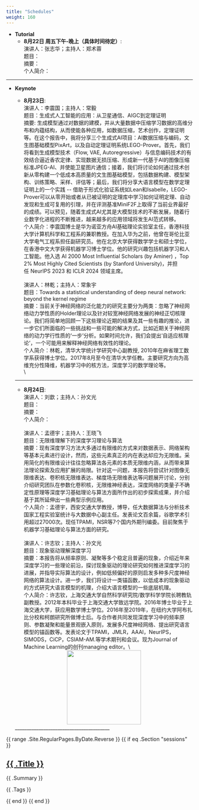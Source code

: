 ```yaml
---
title: "Schedules"
weight: 160
---
```


- **Tutorial** 
    - **8月22日 周五下午-晚上（具体时间待定）**:\
     演讲人：张志华；主持人：郑术蓉\
     题目：\
     摘要：\
     个人简介：
________________________________________

- **Keynote** 
    - **8月23日**:\
     演讲人：李震国；主持人：常毅\
     题目：生成式人工智能的应用：从卫星通信、AIGC到定理证明\
     摘要: 生成模型通过对数据的建模，并从大量数据中压缩学习数据的高维分布和内蕴结构，从而使能各种应用，如数据压缩，艺术创作，定理证明等。在这个报告中，我将分享三个生成式AI项目：AI数据压缩与编码，文生图基础模型PixArt，以及自动定理证明系统LEGO-Prover。首先，我们将看到生成模型技术（Flow, VAE, Autoregressive）与信息编码技术的有效结合逼近香农定律、实现数据无损压缩、形成新一代基于AI的图像压缩标准JPEG-AI、并使能卫星图片通信；接着，我们将讨论如何通过技术创新从零构建一个低成本高质量的文生图基础模型，包括数据构建、模型架构、训练策略、采样、评估等；最后，我们将分享大语言模型在数学定理证明上的一个实践 -- 借助于形式化验证系统如Lean和Isabelle，LEGO-Prover可以从零开始或者从已被证明的定理库中学习如何证明定理、自动发现和生成可复用的引理，并在评测基准MiniF2F上取得了当前业界最好的成绩。可以预见，随着生成式AI尤其是大模型技术的不断发展，随着行业数字化进程的不断推进，越来越多的应用领域将发生AI范式转移。\
     个人简介：李震国博士是华为诺亚方舟AI基础理论实验室主任，香港科技大学计算机科学和工程系的兼职教授。在加入华为之前，他曾在哥伦比亚大学电气工程系担任副研究员。他在北京大学获得数学学士和硕士学位，在香港中文大学获得机器学习博士学位。他的研究兴趣包括机器学习和人工智能。他入选 AI 2000 Most Influential Scholars (by Aminer) ，Top 2% Most Highly Cited Scientists (by Stanford University)，并担任 NeurIPS 2023 和 ICLR 2024 领域主席。\
     \
     演讲人：林乾；主持人：常象宇\
     题目：Towards a statistical understanding of deep neural network: beyond the kernel regime\
     摘要：当前关于神经网络的泛化能力的研究主要分为两类：忽略了神经网络动力学性质的Holder理论以及针对较宽神经网络发展的神经正切核理论。我们将简单地回顾一下这些理论近期的结果及其一些有趣的推论，进一步它们所面临的一些挑战和一些可能的解决方式，比如近期关于神经网络的动力学行性质的‘一步’分析。如果时间允许，我们会提出‘自适应核理论’，一个可能用来解释神经网络有效性的理论。\
     个人简介：林乾，清华大学统计学研究中心副教授, 2010年在麻省理工数学系获得博士学位。2017年8月至今在清华大学任教。主要研究方向为高维充分性降维，机器学习中的核方法，深度学习的数学理论等。\
     \
  ________________________________________

    - **8月24日**:\
    演讲人：刘歆；主持人：孙文光\
    题目：\
    摘要：\
    个人简介：\
    \
    演讲人：孟德宇；主持人：王晓飞\
    题目：无限维理解下的深度学习理论与算法\
    摘要：现有深度学习方法大多通过有限维的方式来对数据表示、网络架构等基本元素进行设计，然而，这些元素真正的内在表达却应为无限维。采用简化的有限维设计往往忽略算法各元素的本质无限维内涵，从而带来算法理论探索及应用扩展的局限。针对这一问题，本报告将尝试针对图像无限维表达、卷积核无限维表达、梯度场无限维表达等问题展开讨论，分别介绍研究团队在参数化卷积核，无限维神经表达，深度网络的类量子不确定性原理等深度学习基础理论与算法方面所作出的初步探索成果，并介绍基于其所延伸出一些典型示例应用。\
    个人简介：孟德宇，西安交通大学教授，博导，任大数据算法与分析技术国家工程实验室统计与大数据中心副主任。发表论文百余篇，谷歌学术引用超过27000次。现任TPAMI，NSR等7个国内外期刊编委。目前聚焦于机器学习基础理论与算法方面的研究。\
    \
    演讲人：许志钦；主持人：孙文光\
    题目：现象驱动理解深度学习\
    摘要：本报告将从频率原则、凝聚等多个稳定且普遍的现象，介绍近年来深度学习的一些理论前沿，探讨现象驱动的理论研究如何推进深度学习的进展，并指导实际算法的设计，例如低频偏好的原则启发多种多尺度神经网络的算法设计。进一步，我们将设计一类锚函数，以低成本的现象驱动的方式研究大语言模型的机理，介绍大语言模型的一些底层机理。\
    个人简介：许志钦，上海交通大学自然科学研究院/数学科学学院长聘教轨副教授。2012年本科毕业于上海交通大学致远学院。2016年博士毕业于上海交通大学，获应用数学博士学位。2016年至2019年，在纽约大学阿布扎比分校和柯朗研究所做博士后。与合作者共同发现深度学习中的频率原则、参数凝聚和能量景观嵌入原则，发展多尺度神经网络、提出研究语言模型的锚函数等。发表论文于TPAMI，JMLR，AAAI，NeurIPS，SIMODS，CiCP，CSIAM-AM.等学术期刊和会议。现为Journal of Machine Learning的创刊managing editor。\
    <center><img src="/images/mdy.jpg" alt="   " height="200"></center>
  ________________________________________
 
{{ range .Site.RegularPages.ByDate.Reverse }}
  {{ if eq .Section "sessions" }}
    <h2><a href="{{ .Permalink }}">{{ .Title }}</a></h2>
    <p>{{ .Summary }}</p>
    <p>{{ .Tags }}</p>
  {{ end }}
{{ end }}



